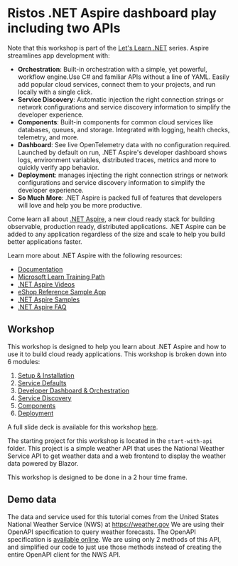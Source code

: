 ﻿# Ristos .NET Aspire dashboard play including two APIs

Note that this workshop is part of the [Let's Learn .NET](https://aka.ms/letslearndotnet) series.
Aspire streamlines app development with:

- **Orchestration**: Built-in orchestration with a simple, yet powerful, workflow engine.Use C# and familiar APIs without a line of YAML. Easily add popular cloud services, connect them to your projects, and run locally with a single click. 
- **Service Discovery**: Automatic injection the right connection strings or network configurations and service discovery information to simplify the developer experience.
- **Components**: Built-in components for common cloud services like databases, queues, and storage. Integrated with logging, health checks, telemetry, and more.
- **Dashboard**: See live OpenTelemetry data with no configuration required. Launched by default on run, .NET Aspire's developer dashboard shows logs, environment variables, distributed traces, metrics and more to quickly verify app behavior.
- **Deployment**: manages injecting the right connection strings or network configurations and service discovery information to simplify the developer experience.
- **So Much More**: .NET Aspire is packed full of features that developers will love and help you be more productive.

Come learn all about [.NET Aspire](https://learn.microsoft.com/dotnet/aspire/), a new cloud ready stack for building observable, production ready, distributed applications.​ .NET Aspire can be added to any application regardless of the size and scale to help you build better applications faster.

Learn more about .NET Aspire with the following resources:
- [Documentation](https://learn.microsoft.com/dotnet/aspire)
- [Microsoft Learn Training Path](https://learn.microsoft.com/en-us/training/paths/dotnet-aspire/)
- [.NET Aspire Videos](https://aka.ms/aspire/videos)
- [eShop Reference Sample App](https://github.com/dotnet/eshop)
- [.NET Aspire Samples](https://learn.microsoft.com/samples/browse/?expanded=dotnet&products=dotnet-aspire)
- [.NET Aspire FAQ](https://learn.microsoft.com/dotnet/aspire/reference/aspire-faq)


## Workshop

  This workshop is designed to help you learn about .NET Aspire and how to use it to build cloud ready applications.  This workshop is broken down into 6 modules:

1. [Setup & Installation](./workshop/1-setup.md)
1. [Service Defaults](./workshop/2-servicedefaults.md)
1. [Developer Dashboard & Orchestration](./workshop/3-dashboard-apphost.md)
1. [Service Discovery](./workshop/4-servicediscovery.md)
1. [Components](./workshop/5-components.md)
1. [Deployment](./workshop/6-deployment.md)

A full slide deck is available for this workshop [here](./workshop/AspireWorkshop.pptx).

The starting project for this workshop is located in the `start-with-api` folder.  This project is a simple weather API that uses the National Weather Service API to get weather data and a web frontend to display the weather data powered by Blazor.

This workshop is designed to be done in a 2 hour time frame. 

## Demo data

The data and service used for this tutorial comes from the United States National Weather Service (NWS) at https://weather.gov  We are using their OpenAPI specification to query weather forecasts.  The OpenAPI specification is [available online](https://www.weather.gov/documentation/services-web-api).  We are using only 2 methods of this API, and simplified our code to just use those methods instead of creating the entire OpenAPI client for the NWS API.
